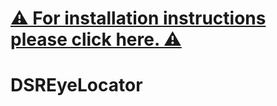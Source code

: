 # [⚠ For installation instructions please click here. ⚠](https://github.com/Eternita-S/MyDalamudPlugins#installation)
# DSREyeLocator
